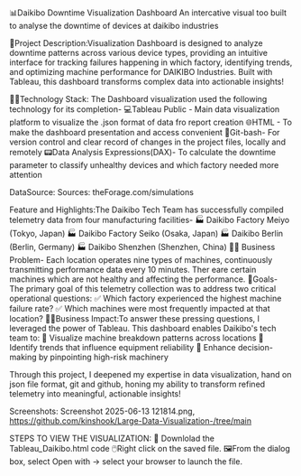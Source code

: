 📊Daikibo Downtime Visualization Dashboard
An intercative visual too built to analyse the downtime of devices at daikibo industries

📄Project Description:Visualization Dashboard is designed to analyze downtime patterns across various device types,
providing an intuitive interface for tracking failures happening in which factory, identifying trends, and optimizing machine performance for DAIKIBO Industries. 
Built with Tableau, this dashboard transforms complex data into actionable insights!

👩‍💻Technology Stack: The Dashboard visualization used the following technology for its completion-
💻Tableau Public - Main data visualization platform to visualize the .json format of data fro report creation
🌐HTML - To make the dashboard presentation and access convenient
🔗Git-bash- For version control and clear record of changes in the project files, locally and remotely 
📟Data Analysis Expressions(DAX)- To calculate the downtime parameter to classify unhealthy devices and which factory 
                                needed more attention

DataSource:
Sources: theForage.com/simulations

Feature and Highlights:The Daikibo Tech Team has successfully compiled telemetry data from four manufacturing facilities-
🏭 Daikibo Factory Meiyo (Tokyo, Japan)
🏭 Daikibo Factory Seiko (Osaka, Japan)
🏭 Daikibo Berlin (Berlin, Germany) 
🏭 Daikibo Shenzhen (Shenzhen, China)
⛓️‍💥  Business Problem- Each location operates nine types of machines, continuously transmitting performance data every 10 minutes. Ther eare certain machines which are not healthy and affecting the performance.
🎯Goals- The primary goal of this telemetry collection was to address two critical operational questions: ✅ Which factory experienced the highest machine failure rate? ✅ Which machines were most frequently impacted at that location?
👩‍💼Business Impact:To answer these pressing questions, I leveraged the power of Tableau. This dashboard enables Daikibo's tech team to: 
  🔹 Visualize machine breakdown patterns across locations 
  🔹 Identify trends that influence equipment reliability 
  🔹 Enhance decision-making by pinpointing high-risk machinery

Through this project, I deepened my expertise in data visualization, hand on json file format, git and github, honing my ability to transform refined telemetry into meaningful, actionable insights!

Screenshots: Screenshot 2025-06-13 121814.png,  https://github.com/kinshook/Large-Data-Visualization-/tree/main

STEPS TO VIEW THE VISUALIZATION:
📄 Downlolad the Tableau_Daikibo.html code 
🖱️Right click on the saved file. 
🖼️From the dialog box, select Open with -> select your browser to launch the file.

